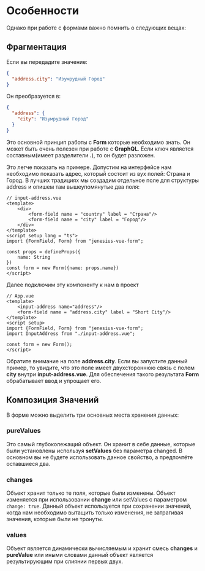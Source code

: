 # Особенности

Однако при работе с формами важно помнить о следующих вещах:

## Фрагментация

Если вы передадите значение:
```json
{
  "address.city": "Изумрудный Город"
}
```
Он преобразуется в:
```json
{
  "address": {
    "city": "Изумрудный Город"
  }
}
```
Это основной принцип работы с **Form** которые необходимо знать. Он может быть очень полезен при работе с **GraphQL**.
Если ключ является составным(имеет разделители **.**), то он будет разложен.

Это легче показать на примере. Допустим на интерфейсе нам необходимо
показать адрес, который состоит из вух полей: Страна и Город. В лучших традициях мы создадим отдельное поле
для структуры address и опишем там вышеупомянутые два поля:

```vue{3,4,13}
// input-address.vue
<template>
    <div>
        <form-field name = "country" label = "Страна"/>
        <form-field name = "city" label = "Город"/>
    </div>
</template>
<script setup lang = "ts">
import {FormField, Form} from "jenesius-vue-form";

const props = defineProps({
    name: String
})
const form = new Form({name: props.name})
</script>
```
Далее подключим эту компоненту к нам в проект

```vue{4}
// App.vue
<template>
	<input-address name="address"/>
	<form-field name = "address.city" label = "Short City"/>
</template>
<script setup>
import {FormField, Form} from "jenesius-vue-form";
import InputAddress from "./input-address.vue";

const form = new Form();
</script>
```
Обратите внимание на поле **address.city**. Если вы запустите данный пример, то увидите, что это поле имеет двухстороннюю
связь с полем **city** внутри **input-address.vue**. Для обеспечения такого результата **Form** обрабатывает
ввод и упрощает его.


## Композиция Значений

В форме можно выделить три основных места хранения данных:

### pureValues
Это самый глубоколежащий объект. Он хранит в себе данные, которые были установлены используя **setValues** без параметра
changed. В основном вы не будете использовать данное свойство, а предпочтёте оставшиеся два.
### changes
Объект хранит только те поля, которые были изменены. Объект изменяется при использовании **change** или setValues с
параметром `change: true`. Данный объект используется при сохранении значений, когда нам необходимо вытащить только
изменения, не затрагивая значения, которые были не тронуты.
### values
Объект является динамически вычисляемым и хранит смесь **changes** и **pureValue** или иными словами данный объект
является результирующим при слиянии первых двух.
